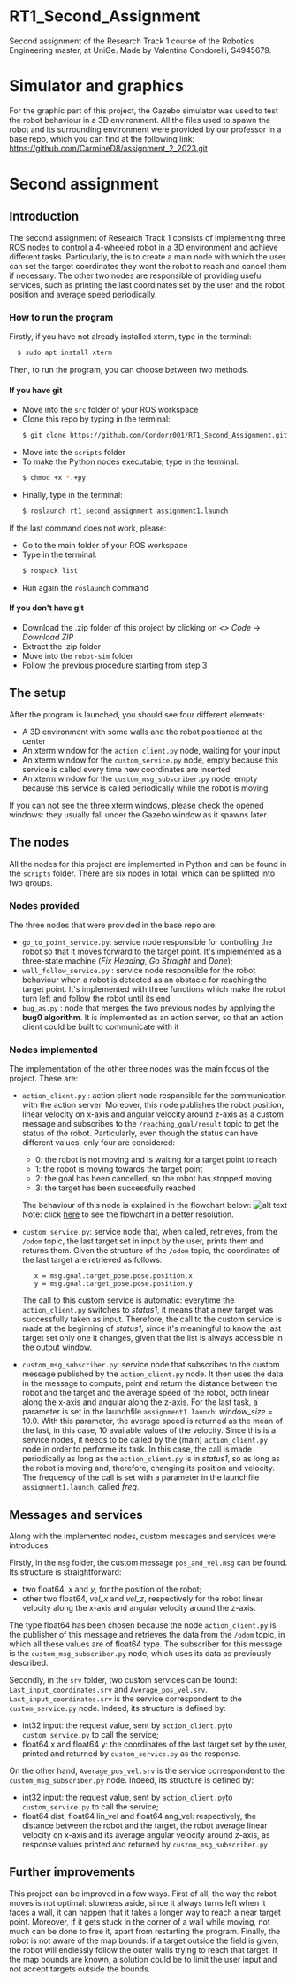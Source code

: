 
# RT1_Second_Assignment
 Second assignment of the Research Track 1 course of the Robotics Engineering master, at UniGe. 
 Made by Valentina Condorelli, S4945679.

# Simulator and graphics

For the graphic part of this project, the Gazebo simulator was used to test the robot behaviour in a 3D environment. All the files used to spawn the robot and its surrounding environment were provided by our professor in a base repo, which you can find at the following link: https://github.com/CarmineD8/assignment_2_2023.git

# Second assignment
## Introduction

The second assignment of Research Track 1 consists of implementing three ROS nodes to control a 4-wheeled robot in a 3D environment and achieve different tasks. Particularly, the is to create a main node with which the user can set the target coordinates they want the robot to reach and cancel them if necessary. The other two nodes are responsible of providing useful services, such as printing the last coordinates set by the user and the robot position and average speed periodically.
### How to run the program
Firstly, if you have not already installed xterm, type in the terminal:
```bash
  $ sudo apt install xterm
  ```
Then, to run the program, you can choose between two methods.
#### If you have git
- Move into the `src` folder of your ROS workspace
- Clone this repo by typing in the terminal:
  ```bash
  $ git clone https://github.com/Condorr001/RT1_Second_Assignment.git
  ```
- Move into the `scripts` folder
- To make the Python nodes executable, type in the terminal:
  ```bash
  $ chmod +x *.+py
  ```
- Finally, type in the terminal:
  ```bash
  $ roslaunch rt1_second_assignment assignment1.launch
  ```
If the last command does not work, please:
- Go to the main folder of your ROS workspace
- Type in the terminal:
  ```bash
  $ rospack list
  ```
- Run again the `roslaunch` command


#### If you don't have git
- Download the .zip folder of this project by clicking on *<> Code* -> *Download ZIP*
- Extract the .zip folder
- Move into the `robot-sim` folder
- Follow the previous procedure starting from step 3

## The setup
After the program is launched, you should see four different elements:
- A 3D environment with some walls and the robot positioned at the center
- An xterm window for the `action_client.py` node, waiting for your input
- An xterm window for the `custom_service.py` node, empty because this service is called every time new coordinates are inserted
- An xterm window for the `custom_msg_subscriber.py` node, empty because this service is called periodically while the robot is moving

If you can not see the three xterm windows, please check the opened windows: they usually fall under the Gazebo window as it spawns later.

## The nodes
All the nodes for this project are implemented in Python and can be found in the `scripts`   folder. There are six nodes in total, which can be splitted into two groups.

### Nodes provided
The three nodes that were provided in the base repo are:
-  `go_to_point_service.py`: service node responsible for controlling the robot so that it moves forward to the target point. It's implemented as a three-state machine (*Fix Heading*, *Go Straight* and *Done*);
- `wall_follow_service.py` : service node responsible for the robot behaviour when a robot is detected as an obstacle for reaching the target point. It's implemented with three functions which make the robot turn left and follow the robot until its end
- `bug_as.py` : node that merges the two previous nodes by applying the **bug0 algorithm**. It is implemented as an action server, so that an action client could be built to communicate with it

### Nodes implemented
The implementation of the other three nodes was the main focus of the project. These are:
- `action_client.py` : action client node responsible for the communication with the action server. Moreover, this node publishes the robot position, linear velocity on x-axis and angular velocity around z-axis as a custom message and subscribes to the `/reaching_goal/result` topic to get the status of the robot. Particularly, even though the status can have different values, only four are considered:
	- 0: the robot is not moving and is waiting for a target point to reach
	- 1: the robot is moving towards the target point
	- 2: the goal has been cancelled, so the robot has stopped moving
	- 3: the target has been successfully reached

  The behaviour of this node is explained in the flowchart below:
  ![alt text](https://github.com/Condorr001/RT1_Second_Assignment/blob/main/flowchart/actionclient_flowchart.jpg)
  Note: click [here](https://viewer.diagrams.net/?tags=%7B%7D&target=blank&highlight=0000ff&edit=_blank&layers=1&nav=1&title=actionclient_flowchart.drawio#R7R1bl5s2%2Btf45MlzEHcek5mkzTbN2e1km83THGzLNhuMXMAz4%2F76lUDCIAmssc3FePvQDDII8d303TUx7jevv8T%2Bdv07WsBwomuL14nxMNF1ADQL%2F0NG9vmIbdCBVRws6E2Hgcfgb0gHNTq6CxYwqdyYIhSmwbY6OEdRBOdpZcyPY%2FRSvW2Jwupbt%2F4KCgOPcz8UR78Hi3Sdj7q6cxj%2FFQarNXszsL38l43PbqZfkqz9BXopDRkfJ8Z9jFCa%2F7V5vYchAR6Dy%2FfP%2B%2B%2Fhl5%2F2L%2F%2F4V%2FKX%2F%2B8Pv337%2Buc0n%2BzTWx4pPiGGUXry1A%2Fz1Z9fF9M%2FNvut8%2FeXr%2BaT982cenTuZz%2FcUYDRj033DIJwgQFKL1GcrtEKRX748TD6IUa7aAHJezR8dbjnC0JbPAjw4H9hmu4pdfi7FOGhdboJ6a%2F5O8mLOKQd%2BWJ6X4J28Rw2fCYjPD9ewbQJHAe8YoaAaAPTeI8fjGHop8FzdXU%2BpcxVcd8B%2BvgPioA3IEOGCzvE6%2F2wRBgMZaTYf%2B0Q%2B2GaZGB9j28A1vY1Ayf7Hf%2B1Iv8%2B4k9P2Wx4cfmE%2BW8iwsMQcydB7Ms6SOHj1s%2BA%2B4IFhAxtzzBO4esJiBPhzGaxKMu9HDgWMIGyLnGrrbWECusm2EJXZAuzT67QBVR8joI08EMCNbz4Nfl%2FhPctAUNV%2BPdFyyalJbp%2F6pqEtnUJbZtt0bZ9GzLfVCRuu1eZb9bK%2FEXwLBX5onBnTyRbP5I%2BMvPnP1cZwqZzFKI43yyCnI2kUz7AZRDlm0qxZ%2BTTV1%2BJh7N1Vkfrlo5ZK51ixl1F%2BQpCuOzsi6aEtnazMEjWMMZ%2Fo2UhPOa7JEUbovLBJCHq5Ji%2BOdnNknkczLKPxjxIRM0ntMi%2BN0XbYJ4p1XEDMLCkwoKKPMfmp3B8yu99OoCteD9hFDyXH4Zk1eQVu2ieBigaOWxzGOKviKE%2FXwfR6mmF8ATkOtmFaQnm2e1EMrGHktRPd0mVMmM0wy%2FV72VIYMDN3vDE5udRQJE6ckTkX%2BnTD9PmYQCj9I1feI7yQD%2F9YY5fi4mhPW2CKQpMmXBEZcJwJMpEoT1f3mgxbkKbcBW1CaD3akGK6sQPmEjx8cWfwfAIFRP6DbDseE9%2F2ASLRY4uiG1Of5bNRxC2RUGUZh9jfZhYD00MQP089OFJQdFlTDUQWi1nTLU7Bxj0JcrQptP9k6y%2FpLPbFS4zqs%2Bj5TIhcpvDVbGk09HnDlMZxP%2F6GyLxollC%2Fvm1tLMUMjeB8XO2DybE1UBY%2BdOZAniNNjO8IQ5H%2BAK9aspZhsSUsyXS12lN%2BGoKwjdavCd%2BVAKh0E8SrH1UwFcVvfA1SP9DfyF%2F%2FyDjdxa9engt3fawpxedyF4RKyWoWxKgs7EzZYHOXKQM6Twy8%2BXTp8r%2BV34ijaMefkvO9xZhIow8f1%2B6jcra%2BgW78vcc6Cyf8aKSC4g%2Bha9IIEWiJra35RClIHeFZlMnaYx%2BwvtcxD1EiJizH5ZBGHJDralqLkc4uitIC1NCt0ZrwsK%2BCU0NqHo1gdWrqib6NQWnyyy%2BGgNss30qDNhsPuLmvK9aoWwSfA03WxT7Gbgb7N4RWajbGIsruKBAAgWUPvlhAnNI5V4YtEu3u5Q9EUSrXGfGwizs0KBtSyhyznDblNivMmd4a4EeINO5RygULVWh6PQqFMW42%2BNLkM6J5yuzMipyJr9rkHQOWH4BJXRHl5gKli0SemtRH13FVBgBoTuqhO71SegM%2BCVsfIslxHyVnhq9JqJGp9fuNM3SK%2BxBr0411egszH%2FSvqPGkIXtbpiZjBrfXDfMZIi7BlWrxsBNRk32xcHvaepedbeZGufxE1u5W1XWuuIuRnYlfAr2BTMxTnUatrbxm9UIjeNKNn6jSw1XvxFZ5SnKKr1XWcWWWcLG%2B%2BRnYfjukjyWnEdtEYoXQeSnkDOP6Tcy4%2FoFZQZobjYuQ%2BQTkfQ%2Bo0l8S7TIqHGQarJhV%2B1BKbd0ag%2FqIn7GyC0spnWcW2qc7x3t7KLRMpp4pl5jgBRasuVx3HGmlswUBi662Z3WrIupAp8P3sElijc%2BWafo%2FSyJPibmkjRmvrE4JnUDsudy2bdAmfwM0hxbqR9EhdSMdpsZjJMsWDk0VcLiAkaOLRGO0mQPrTXpqBJCOCneeIgx%2Fij9Io83YqDG%2B9JD5PJH%2BbfDY9lVV3FKZaFa53voJqJpWVW6cnmfk2pE0%2BQJlA9dXSiiaXma9D2169Ll62o1AqqLRoskAnqdO5XdKKewBarpGrepnJmIw6bxutqbDNEhJ0Xetet9qnlsRs3e1JF7VIzKPMJsM8%2B1gNcpWUueWltOvBWykYZo9Di2WRVPnmRf1xxR%2FrcWG2Bpc00OF10D1wFOV1Y8JgNna4kWhrgV9CFLhpjKZaiqSEbNnnPhbC5PMZvrYtuMKNjGE%2FcxamLHZT2B%2Bb8uatJWcdqdQeuI7okxKg3KTGv3GlM1RPeCPGwg2cj6tvX5sIEnSYzpNmxg3ght26obUr%2B0LTpePr7C%2BS4lWu8MZaVh1I0WxEnm6SK1eUwVDuaZdlzSoBOIxTy5JEmweYHZOsjybHYJLBWOCdWAHAn0FThwq%2FamlF9k2bXt8ctt1EEZqmE2U%2B%2BTX2yRX8ajZ5nNlVBYzbLMKntcyBsDuEfa06zsYZhQw%2BGmc82h87hJtFpGlGBjN5st2p0JXC6%2F5kJlhlZX7MTorIRAeUJ6ph%2FLcdu7jmxZCnu%2BrPyuvT3%2FNtoEmbqqlOq1URBb5pHUmsxbvN%2BSoXd%2FvSOT0uhyFoHzo5TdNPejedYML38%2B9zYPQ%2F11TM6N1b%2B5eBsbtqnaVajfDdsUc%2F5qCpCqld14VKomD4TMgaZK562FSszbyA8zVd0iZq%2F5YZZo5o0mP8w8lh%2BmcyF3SojnpodVHfRFnWr7SqopIpOlh8WZ%2B2pSSvsSk72yrK48PWyQ2VwOL8tk3SM63bOt23BZmao5D1avLitL1KBGI8usYx4rGzjVnK2rSyAyRR%2FJ5yLt1KfGxhAFk6kimNxO5dLlu9rUZIyCdjNGT7YSOkoEBTzmPQ6lqpmgNk9DQr%2B5S6WC8ksG1e424soMu%2FGBdpJBLaV2ONcpypuLe0mSh8cqDM71j%2FLk2ZUst27Dr8eKsI8rRr369dgyS9i4p6453gYYnqeOD1RLXRgyp3VrHgxL9A1Jkj1Fgu8JgDqnGGIAWgIAPQkAW0vvtFRaxlygCIblbfaTqVnny%2B9GNSkKQYttWz9RNSk6rxQz8UrOhVQTV%2BM1Da8DTcMWuXmUW5VqoNzutbrbFhWH8aSd2M2NKEjaiV7hgAu1oTCqkzrV51vUAkVXf9Zqfe0nTzMIo6esxzvmmlLoXIrt3k38otVoIZokpaR6pwfs2KJSN0a5xeB3VG71GkaxRYfLgvSiDGg1VVZ%2FLT1vIGszUT7FQNq6kvZDZCpm6YwCvufjnXSKz8tJqU9kzmxGnrXaxJF17DiIqqWqVmsCCUN2mstiK2TPD9ksAJKjELo9V8m5EZF2biJ8zS7PG8oG38WgRk%2B%2FWDGPyADj0d1y2mzS3Vyt6m3Tz9PdOq%2FFAtptZGbYqpYQ0HrVKYDkbIIRJQ1Tcmvyg1eNIfM8fuJc4h1k4IvsJK%2BmE7msd3uHr6YDsnOSus21cG4jP9JR7TPt9Jof6Yy5DNs5WoateybnVLm6AiF2uMb%2F%2BYnCoyYs%2BzaMvtXnbbpVOgKGfaQ105EH2nGSu6JlNiJVxG3eDLU7y%2FWqnXwvlCrKUkO7TxV1RD%2F7lbpmDT7QJVNViqOjOlFV3NsIKTmqKe5uryElR1LJnD%2FGdQz2D05Y2hhrnbUHJvxA4LGbz2GSLHdhmC%2BeMsgw3Hm2oaKxd9oJ2BXt10sAPq8qCwcMekPWZ7Rb0N%2BGseSq9tVxezWWXNExeqyuct9UV5lAlhIdwZeCaUgw511Ufm5CWvdG79KhMIqrDc6r4KokKr4pFeksmu8tW8jiRdipicxC3pFqFOKtlpP4oi6yhdzb8JG7yqpdry5yr4fqRSA1SjfoufR7jFI%2FLV0vYAjL13ARlC9DNP9ZUEPVim0Ux6cbvMdd74Z2WYu3MHE7yz7ybuNgQmVW9Xo9mNATBedYCjq8Ghl44CZgsfOlrqbhjVtfSzw5HCLhU111iGV5grZpqtYLW61pm6JI%2BgNSbT7rJYjJF%2FNxdgpRnHUNzKOFGjGG9yM613hE5xI3589RL%2FmIvvfIOcznHLDck6AoWlgXgkIXC2SKs%2FI6MUs90XVWPtucaznDywQlkuTF9RByOgHgS5UkEltWSd2axPYu7h84pVRpqOf1MDI9fgiaHO3dODcKTY5R1am%2BDV0QFN0mWAKWYThyk8ZTPoJaOzdof16GHkvdGmPHEUpsTWaNZbPDHi9bpz7tzszxxEBJnZkTXYmZY%2Bl9mzlAE43HMcqp88VPHTvwEUXL5Dii9Z1GVEB%2FC7Ln%2FFIEN0ILibgbihpvyex9WRi2tUJ3oKk0CBun%2BtiXtufynXQsR7vTSv%2Fp1RlVlT9hXr153ksVxfOvtbXmBEGg87nbb3%2BCDajDovpAO7E3oIl5VWPxIVNJ0aRteQ47%2B%2BpqnMjFqXHlU1eIo5NHWRgG2wT26XgQdlyJD0jmeWitGBKwZNDRK1Gq3SUBqEFiV9ae6L1%2FgEufVHEPzioQCnjs3hucA3AbabGAWbMKBN1rYmyx0LJ0xpponFm%2BEy52k98kEPoQ3MaGzutIshNMWePxjqS3qPkPcucTOpvIYHehjQ9fxogElA46Bv7O9e%2FYiiR3%2FA8%3D) to see the flowchart in a better resolution.
 - `custom_service.py`: service node that, when called, retrieves, from the `/odom` topic, the last target set in input by the user, prints them and returns them. Given the structure of the `/odom` topic, the coordinates of the last target are retrieved as follows:
	 ```
		x = msg.goal.target_pose.pose.position.x
		y = msg.goal.target_pose.pose.position.y
	 ```
	 The call to this custom service is automatic: everytime the `action_client.py` switches to *status1*, it means that a new target was successfully taken as input. Therefore, the call to the custom service is made at the beginning of *status1*, since it's meaningful to know the last target set only one it changes, given that the list is always accessible in the output window.
	 
- `custom_msg_subscriber.py`: service node that subscribes to the custom message published by the `action_client.py` node. It then uses the data in the message to compute, print and return the distance between the robot and the target and the average speed of the robot, both linear along the x-axis and angular along the z-axis. For the last task, a parameter is set in the launchfile `assignment1.launch`: *window_size* = 10.0. With this parameter, the average speed is returned as the mean of the last, in this case, 10 available values of the velocity.
Since this is a service nodes, it needs to be called by the (main) `action_client.py` node in order to performe its task. In this case, the call is made periodically as long as the `action_client.py` is in *status1*, so as long as the robot is moving and, therefore, changing its position and velocity. The frequency of the call is set with a parameter in the launchfile `assignment1.launch`, called *freq*.

## Messages and services
Along with the implemented nodes, custom messages and services were introduces. 

Firstly, in the `msg` folder, the custom message `pos_and_vel.msg` can be found. Its structure is straightforward: 
- two float64, *x* and *y*, for the position of the robot;
- other two float64, *vel_x* and *vel_z*, respectively for the robot linear velocity along the x-axis and angular velocity around the z-axis. 

The type float64 has been chosen because the node `action_client.py` is the publisher of this message and retrieves the data from the `/odom` topic, in which all these values are of float64 type.
The subscriber for this message is the `custom_msg_subscriber.py` node, which uses its data as previously described.

Secondly, in the `srv` folder, two custom services can be found: `Last_input_coordinates.srv` and `Average_pos_vel.srv`.
`Last_input_coordinates.srv` is the service correspondent to the `custom_service.py` node. Indeed, its structure is defined by:
- int32 input: the request value, sent by `action_client.py`to `custom_service.py` to call the service;
- float64 x and float64 y: the coordinates of the last target set by the user, printed and returned by `custom_service.py` as the response.

On the other hand, `Average_pos_vel.srv` is the service correspondent to the `custom_msg_subscriber.py` node. Indeed, its structure is defined by:
- int32 input: the request value, sent by `action_client.py`to `custom_service.py` to call the service;
- float64 dist, float64 lin_vel and float64 ang_vel: respectively, the distance between the robot and the target, the robot average linear velocity on x-axis and its average angular velocity around z-axis, as response values printed and returned by `custom_msg_subscriber.py`

## Further improvements
This project can be improved in a few ways.
First of all, the way the robot moves is not optimal: slowness aside, since it always turns left when it faces a wall, it can happen that it takes a longer way to reach a near target point. 
Moreover, if it gets stuck in the corner of a wall while moving, not much can be done to free it, apart from restarting the program.
Finally, the robot is not aware of the map bounds: if a target outside the field is given, the robot will endlessly follow the outer walls trying to reach that target. If the map bounds are known, a solution could be to limit the user input and not accept targets outside the bounds. 
